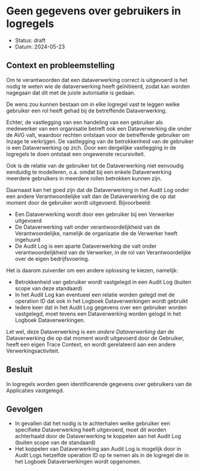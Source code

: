# Geen gegevens over gebruikers in logregels

- Status: draft
- Datum: 2024-05-23


## Context en probleemstelling

Om te verantwoorden dat een dataverwerking correct is uitgevoerd is het nodig te weten wie de dataverwerking heeft geïnitieerd, zodat kan worden nagegaan dat dit met de juiste autorisatie is gedaan.

De wens zou kunnen bestaan om in elke logregel vast te leggen welke gebruiker een rol heeft gehad bij de betreffende Dataverwerking.

Echter, de vastlegging van een handeling van een gebruiker als medewerker van een organisatie betreft ook een Dataverwerking die onder de AVG valt, waardoor rechten ontstaan voor de betreffende gebruiker om Inzage te verkrijgen. De vastlegging van de betrokkenheid van de gebruiker is een Dataverwerking op zich. Door een dergelijke vastlegging in de logregels te doen ontstaat een ongewenste recursiviteit.

Ook is de relatie van de gebruiker tot de Dataverwerking niet eenvoudig eenduidig te modelleren, o.a. omdat bij een enkele Dataverwerking meerdere gebruikers in meerdere rollen betrokken kunnen zijn.

Daarnaast kan het goed zijn dat de Dataverwerking in het Audit Log onder een andere Verantwoordelijke valt dan de Dataverwerking die op dat moment door de gebruiker wordt uitgevoerd. Bijvoorbeeld:

- Een Dataverwerking wordt door een gebruiker bij een Verwerker uitgevoerd
- De Dataverwerking valt onder verantwoordelijkheid van de Verantwoordelijke, namelijk de organisatie die de Verwerker heeft ingehuurd
- De Audit Log is een aparte Dataverwerking die valt onder verantwoordelijkheid van de Verwerker, in de rol van Verantwoordelijke over de eigen bedrijfsvoering.

Het is daarom zuiverder om een andere oplossing te kiezen, namelijk:

- Betrokkenheid van gebruiker wordt vastgelegd in een Audit Log (buiten scope van deze standaard)
- In het Audit Log kan eventueel een relatie worden gelegd met de operation ID dat ook in het Logboek Dataverwerkingen wordt gebruikt
- Iedere keer dat in het Audit Log gegevens over een gebruiker worden vastgelegd, moet tevens een Dataverwerking worden gelogd in het Logboek Dataverwerkingen.

Let wel, deze Dataverwerking is een *andere Dataverwerking* dan de Dataverwerking die op dat moment wordt uitgevoerd door de Gebruiker, heeft een eigen Trace Context, en wordt gerelateerd aan een andere Verwerkingsactiviteit.


## Besluit

In logregels worden geen identificerende gegevens over gebruikers van de Applicaties vastgelegd.


## Gevolgen

- In gevallen dat het nodig is te achterhalen welke gebruiker een specifieke Dataverwerking heeft uitgevoerd, moet dit worden achterhaald door de Dataverwerking te koppelen aan het Audit Log (buiten scope van de standaard)
- Het koppelen van Dataverwerking aan Audit Log is mogelijk door in Audit Logs hetzelfde operation ID op te nemen als in de logregel die in het Logboek Dataverwerkingen wordt opgenomen.

